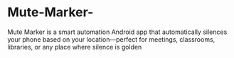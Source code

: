 # Mute-Marker-
Mute Marker is a smart automation Android app that automatically silences your phone based on your location—perfect for meetings, classrooms, libraries, or any place where silence is golden
